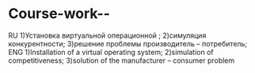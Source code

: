 # Course-work--
RU
1)Установка виртуальной операционной ;
2)симуляция конкурентности;
3)решение проблемы производитель – потребитель; 
ENG
1)Installation of a virtual operating system; 
2)simulation of competitiveness; 
3)solution of the manufacturer – consumer problem

